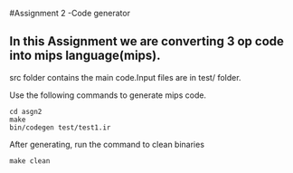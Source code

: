 #Assignment 2 -Code generator

In this Assignment we are converting 3 op code into mips language(mips).
---------

src folder contains the main code.Input files are in test/ folder. 

Use the following commands to generate mips code.
```
cd asgn2
make
bin/codegen test/test1.ir
```

After generating, run the command to clean binaries
```
make clean
```